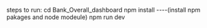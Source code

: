 steps to run:
cd Bank_Overall_dashboard
npm install ----(install npm pakages and node modeule)
npm run dev
